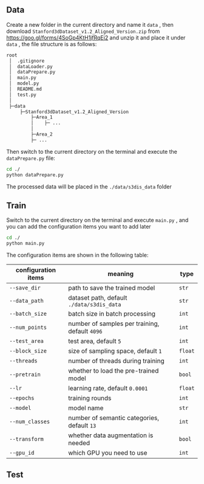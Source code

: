 ## Data

Create a new folder in the current directory and name it `data` , then download `Stanford3dDataset_v1.2_Aligned_Version.zip` from https://goo.gl/forms/4SoGp4KtH1jfRqEj2 and unzip it and place it under `data` , the file structure is as follows:

```bash
root
 │  .gitignore
 │  dataLoader.py
 │  dataPrepare.py
 │  main.py
 │  model.py
 │  README.md
 │  test.py
 │
 ├─data
     ├─Stanford3dDataset_v1.2_Aligned_Version
         ├─Area_1
         │    ├─ ...
         │
         ├─Area_2
         ├─ ...
```



Then switch to the current directory on the terminal and execute the `dataPrepare.py` file:

```bash
cd ./
python dataPrepare.py
```



The processed data will be placed in the `./data/s3dis_data` folder



## Train

Switch to the current directory on the terminal and execute `main.py` , and you can add the configuration items you want to add later

```bash
cd ./
python main.py
```

The configuration items are shown in the following table:

| configuration items | meaning                                        | type    |
| ------------------- | ---------------------------------------------- | ------- |
| `--save_dir`        | path to save the trained model                 | `str`   |
| `--data_path`       | dataset path, default `./data/s3dis_data`      | `str`   |
| `--batch_size`      | batch size in batch processing                 | `int`   |
| `--num_points`      | number of samples per training, default `4096` | `int`   |
| `--test_area`       | test area, default `5`                         | `int`   |
| `--block_size`      | size of sampling space, default `1`            | `float` |
| `--threads`         | number of threads during training              | `int`   |
| `--pretrain`        | whether to load the pre-trained model          | `bool`  |
| `--lr`              | learning rate, default `0.0001`                | `float` |
| `--epochs`          | training rounds                                | `int`   |
| `--model`           | model name                                     | `str`   |
| `--num_classes`     | number of semantic categories, default `13`    | `int`   |
| `--transform`       | whether data augmentation is needed            | `bool`  |
| `--gpu_id`          | which GPU you need to use                      | `int`   |



## Test


